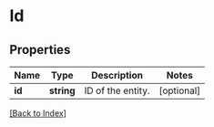 # Id

## Properties

Name | Type | Description | Notes
------------ | ------------- | ------------- | -------------
**id** | **string** | ID of the entity. | [optional]

[[Back to Index]](../index.md)
